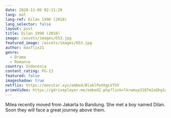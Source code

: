 ```yaml
---
date: 2020-11-06 02:11:29
lang: mal
lang-ref: Dilan 1990 (2018)
lang_selector: false
layout: post
title: Dilan 1990 (2018)
image: /assets/images/653.jpg
featured_image: /assets/images/653.jpg
author: maxflix21
genre:
  - Drama
  - Romance
country: Indonesia
content_rating: PG-13
featured: false
imageshadow: true
netflix: https://movstar.xyz/embed/BlaklPeVXgLV7hY
primeVideo: https://gdriveplayer.me/embed2.php?link=lkrwmsp31Q7m2aQhg1a4yAurZjLNgSfu57y7%252B2rjw%252FxV8JKm95xSTqj8d8ch1moyoWY8AVdYxs6paDlrKaeljGaJ3n7ONsdk9YjQOqzv81Sb2auEK3pnb3sdIArHj3bKHV6VcHSBEqT1dynfp00qB%252BfIkbGT%252Fc5rFNNb7WS5euJauPLh%252BNqySvgnLtoHnM4Us%253D
---
```

Milea recently moved from Jakarta to Bandung. She met a boy named Dilan. Soon they will face a great journey above them.